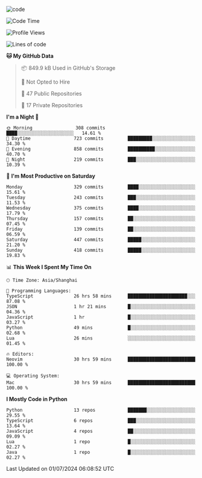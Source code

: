 
<!--
**liuyaanng/liuyaanng** is a ✨ _special_ ✨ repository because its `README.md` (this file) appears on your GitHub profile.

Here are some ideas to get you started:

- 🔭 I’m currently working on ...
- 🌱 I’m currently learning ...
- 👯 I’m looking to collaborate on ...
- 🤔 I’m looking for help with ...
- 💬 Ask me about ...
- 📫 How to reach me: ...
- 😄 Pronouns: ...
- ⚡ Fun fact: ...
-->


![code](https://cdn.jsdelivr.net/gh/liuyaanng/liuyaanng@1.0/code.gif) 

<!--START_SECTION:waka-->
![Code Time](http://img.shields.io/badge/Code%20Time-525%20hrs%2046%20mins-blue)

![Profile Views](http://img.shields.io/badge/Profile%20Views-0-blue)

![Lines of code](https://img.shields.io/badge/From%20Hello%20World%20I%27ve%20Written-14.5%20million%20lines%20of%20code-blue)

**🐱 My GitHub Data** 

> 📦 849.9 kB Used in GitHub's Storage 
 > 
> 🚫 Not Opted to Hire
 > 
> 📜 47 Public Repositories 
 > 
> 🔑 17 Private Repositories 
 > 
**I'm a Night 🦉** 

```text
🌞 Morning                308 commits         ████░░░░░░░░░░░░░░░░░░░░░   14.61 % 
🌆 Daytime                723 commits         █████████░░░░░░░░░░░░░░░░   34.30 % 
🌃 Evening                858 commits         ██████████░░░░░░░░░░░░░░░   40.70 % 
🌙 Night                  219 commits         ███░░░░░░░░░░░░░░░░░░░░░░   10.39 % 
```
📅 **I'm Most Productive on Saturday** 

```text
Monday                   329 commits         ████░░░░░░░░░░░░░░░░░░░░░   15.61 % 
Tuesday                  243 commits         ███░░░░░░░░░░░░░░░░░░░░░░   11.53 % 
Wednesday                375 commits         ████░░░░░░░░░░░░░░░░░░░░░   17.79 % 
Thursday                 157 commits         ██░░░░░░░░░░░░░░░░░░░░░░░   07.45 % 
Friday                   139 commits         ██░░░░░░░░░░░░░░░░░░░░░░░   06.59 % 
Saturday                 447 commits         █████░░░░░░░░░░░░░░░░░░░░   21.20 % 
Sunday                   418 commits         █████░░░░░░░░░░░░░░░░░░░░   19.83 % 
```


📊 **This Week I Spent My Time On** 

```text
🕑︎ Time Zone: Asia/Shanghai

💬 Programming Languages: 
TypeScript               26 hrs 58 mins      ██████████████████████░░░   87.08 % 
JSON                     1 hr 21 mins        █░░░░░░░░░░░░░░░░░░░░░░░░   04.36 % 
JavaScript               1 hr                █░░░░░░░░░░░░░░░░░░░░░░░░   03.27 % 
Python                   49 mins             █░░░░░░░░░░░░░░░░░░░░░░░░   02.68 % 
Lua                      26 mins             ░░░░░░░░░░░░░░░░░░░░░░░░░   01.45 % 

🔥 Editors: 
Neovim                   30 hrs 59 mins      █████████████████████████   100.00 % 

💻 Operating System: 
Mac                      30 hrs 59 mins      █████████████████████████   100.00 % 
```

**I Mostly Code in Python** 

```text
Python                   13 repos            ███████░░░░░░░░░░░░░░░░░░   29.55 % 
TypeScript               6 repos             ███░░░░░░░░░░░░░░░░░░░░░░   13.64 % 
JavaScript               4 repos             ██░░░░░░░░░░░░░░░░░░░░░░░   09.09 % 
Lua                      1 repo              █░░░░░░░░░░░░░░░░░░░░░░░░   02.27 % 
Java                     1 repo              █░░░░░░░░░░░░░░░░░░░░░░░░   02.27 % 
```




 Last Updated on 01/07/2024 06:08:52 UTC
<!--END_SECTION:waka-->
